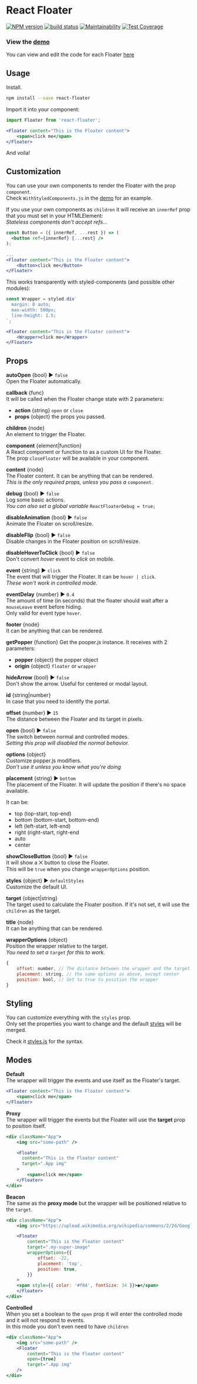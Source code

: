 React Floater
===

[![NPM version](https://badge.fury.io/js/react-floater.svg)](https://www.npmjs.com/package/react-floater)
[![build status](https://travis-ci.org/gilbarbara/react-floater.svg)](https://travis-ci.org/gilbarbara/react-floater)
[![Maintainability](https://api.codeclimate.com/v1/badges/a3457f536c0915c0935b/maintainability)](https://codeclimate.com/github/gilbarbara/react-floater/maintainability)
[![Test Coverage](https://api.codeclimate.com/v1/badges/a3457f536c0915c0935b/test_coverage)](https://codeclimate.com/github/gilbarbara/react-floater/test_coverage)

### View the [demo](https://84vn36m178.codesandbox.io/)
You can view and edit the code for each Floater [here](https://codesandbox.io/s/84vn36m178)

## Usage

Install.

```bash
npm install --save react-floater
```

Import it into your component:

```jsx
import Floater from 'react-floater';

<Floater content="This is the Floater content">
    <span>click me</span>
</Floater>

```

And voíla!

## Customization

You can use your own components to render the Floater with the prop `component`.  
Check `WithStyledComponents.js` in the [demo](https://84vn36m178.codesandbox.io/) for an example.

If you use your own components as `children` it will receive an `innerRef` prop that you must set in your HTMLElement:  
*Stateless components don't accept refs...*

```jsx
const Button = ({ innerRef, ...rest }) => (
  <button ref={innerRef} {...rest} />
);

...
<Floater content="This is the Floater content">
    <Button>click me</Button>
</Floater>
```

This works transparently with styled-components (and possible other modules):  

```jsx
const Wrapper = styled.div`
  margin: 0 auto;
  max-width: 500px;
  line-height: 1.5;
`;

<Floater content="This is the Floater content">
    <Wrapper>click me</Wrapper>
</Floater>

```

## Props

**autoOpen** {bool} ▶︎ `false`  
Open the Floater automatically.

**callback** {func}  
It will be called when the Floater change state with 2 parameters:

- **action** {string} `open` or `close`  
- **props** {object} the props you passed.

**children** {node}  
An element to trigger the Floater.

**component** {element|function}  
A React component or function to as a custom UI for the Floater.  
The prop `closeFloater` will be available in your component.

**content** {node}  
The Floater content. It can be anything that can be rendered.  
*This is the only required props, unless you pass a* `component`.

**debug** {bool} ▶︎ `false`  
Log some basic actions.  
*You can also set a global variable* `ReactFloaterDebug = true;`

**disableAnimation** {bool} ▶︎ `false`  
Animate the Floater on scroll/resize.

**disableFlip** {bool} ▶︎ `false`  
Disable changes in the Floater position on scroll/resize.

**disableHoverToClick** {bool} ▶︎ `false`  
Don't convert *hover* event to *click* on mobile.

**event** {string} ▶︎ `click`  
The event that will trigger the Floater. It can be `hover | click`.  
*These won't work in controlled mode.*

**eventDelay** {number} ▶︎ `0.4`  
The amount of time (in seconds) that the floater should wait after a `mouseLeave` event before hiding.  
Only valid for event type `hover`.

**footer** {node}  
It can be anything that can be rendered.

**getPopper** {function}
Get the pooper.js instance. It receives with 2 parameters:

- **popper** {object} the popper object  
- **origin** {object} `floater` or `wrapper`

**hideArrow** {bool} ▶︎ `false`  
Don't show the arrow. Useful for centered or modal layout.

**id** {string|number}  
In case that you need to identify the portal.

**offset** {number} ▶︎ `15`  
The distance between the Floater and its target in pixels.

**open** {bool} ▶︎ `false`  
The switch between normal and controlled modes.  
*Setting this prop will disabled the normal behavior.*

**options** {object}  
Customize popper.js modifiers.  
*Don't use it unless you know what you're doing*

**placement** {string} ▶︎ `bottom`  
The placement of the Floater. It will update the position if there's no space available.

It can be:

- top (top-start, top-end)
- bottom (bottom-start, bottom-end)
- left (left-start, left-end)
- right (right-start, right-end
- auto
- center

**showCloseButton** {bool} ▶︎ `false`  
It will show a ⨉ button to close the Floater.  
This will be `true` when you change `wrapperOptions` position.

**styles** {object} ▶︎ `defaultStyles`  
Customize the default UI.

**target** {object|string}  
The target used to calculate the Floater position. If it's not set, it will use the `children` as the target.

**title** {node}  
It can be anything that can be rendered.

**wrapperOptions** {object}  
Position the wrapper relative to the target.  
*You need to set a `target` for this to work.*

```js
{
    offset: number, // The distance between the wrapper and the target. It can be negative.
    placement: string, // the same options as above, except center
    position: bool, // Set to true to position the wrapper
}
```


## Styling
You can customize everything with the `styles` prop.  
Only set the properties you want to change and the default [styles](./src/styles.js) will be merged.

Check it [styles.js](./src/styles.js) for the syntax.


## Modes

**Default**  
The wrapper will trigger the events and use itself as the Floater's target.

```jsx
<Floater content="This is the Floater content">
    <span>click me</span>
</Floater>

```

**Proxy**  
The wrapper will trigger the events but the Floater will use the **target** prop to position itself.

```jsx
<div className="App">
    <img src="some-path" />

    <Floater
      content="This is the Floater content"
      target=".App img"
    >
        <span>click me</span>
    </Floater>
</div>

```

**Beacon**  
The same as the **proxy mode** but the wrapper will be positioned relative to the `target`.

```jsx
<div className="App">
    <img src="https://upload.wikimedia.org/wikipedia/commons/2/2d/Google-favicon-2015.png" width="100" className="my-super-image" />

    <Floater
        content="This is the Floater content"
        target=".my-super-image"
        wrapperOptions={{
            offset: -22,
            placement: 'top',
            position: true,
        }}
    >
    <span style={{ color: '#f04', fontSize: 34 }}>◉</span>
    </Floater>
</div>

```

**Controlled**  
When you set a boolean to the `open` prop it will enter the controlled mode and it will not respond to events.  
In this mode you don't even need to have `children`

```jsx
<div className="App">
    <img src="some-path" />
    <Floater
        content="This is the Floater content"
        open={true}
        target=".App img"
    />
</div>
```
